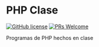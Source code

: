# PHP Clase

[![GitHub license](https://img.shields.io/github/license/Naereen/StrapDown.js.svg)](https://github.com/GabrielCrackPro/PHP-clase/master/LICENSE)
[![PRs Welcome](https://img.shields.io/badge/PRs-welcome-brightgreen.svg?style=flat-square)](https://github.com/GabrielCrackPro/PHP-clase/pulls)

Programas de PHP hechos en clase
